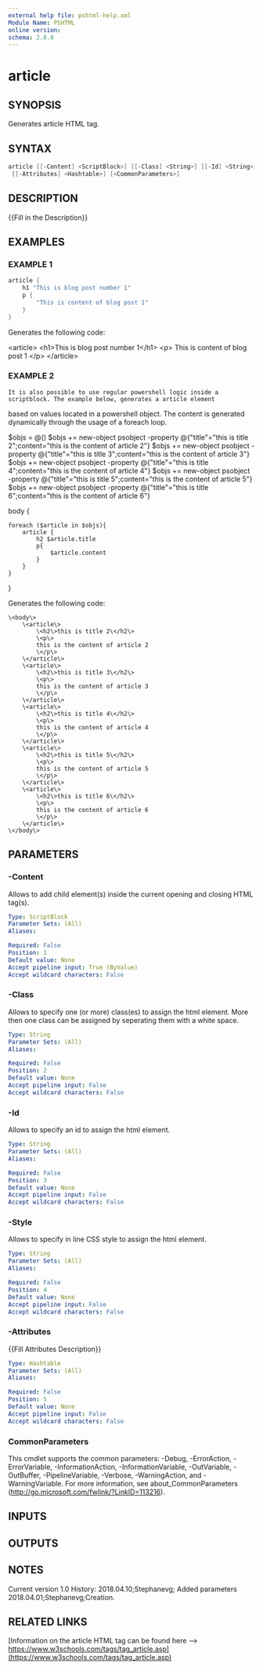 ```yaml
---
external help file: pshtml-help.xml
Module Name: PSHTML
online version:
schema: 2.0.0
---
```


# article

## SYNOPSIS
Generates article HTML tag.

## SYNTAX

``` powershell
article [[-Content] <ScriptBlock>] [[-Class] <String>] [[-Id] <String>] [[-Style] <String>]
 [[-Attributes] <Hashtable>] [<CommonParameters>]
```

## DESCRIPTION
{{Fill in the Description}}

## EXAMPLES

### EXAMPLE 1

``` powershell
article {
    h1 "This is blog post number 1"
    p {
        "This is content of blog post 1"
    }
}
```

Generates the following code:

\<article\>
    \<h1\>This is blog post number 1\</h1\>
    \<p\>
        This is content of blog post 1
    \</p\>
\</article\>

### EXAMPLE 2
```
It is also possible to use regular powershell logic inside a scriptblock. The example below, generates a article element
```

based on values located in a powershell object.
The content is generated dynamically through the usage of a foreach loop.

$objs = @()
$objs += new-object psobject -property @{"title"="this is title 2";content="this is the content of article 2"}
$objs += new-object psobject -property @{"title"="this is title 3";content="this is the content of article 3"}
$objs += new-object psobject -property @{"title"="this is title 4";content="this is the content of article 4"}
$objs += new-object psobject -property @{"title"="this is title 5";content="this is the content of article 5"}
$objs += new-object psobject -property @{"title"="this is title 6";content="this is the content of article 6"}

body {

    foreach ($article in $objs){
        article {
            h2 $article.title
            p{
                $article.content
            }
        }
    }
}

Generates the following code:

    \<body\>
        \<article\>
            \<h2\>this is title 2\</h2\>
            \<p\>
            this is the content of article 2
            \</p\>
        \</article\>
        \<article\>
            \<h2\>this is title 3\</h2\>
            \<p\>
            this is the content of article 3
            \</p\>
        \</article\>
        \<article\>
            \<h2\>this is title 4\</h2\>
            \<p\>
            this is the content of article 4
            \</p\>
        \</article\>
        \<article\>
            \<h2\>this is title 5\</h2\>
            \<p\>
            this is the content of article 5
            \</p\>
        \</article\>
        \<article\>
            \<h2\>this is title 6\</h2\>
            \<p\>
            this is the content of article 6
            \</p\>
        \</article\>
    \</body\>

## PARAMETERS

### -Content
Allows to add child element(s) inside the current opening and closing HTML tag(s).

```yaml
Type: ScriptBlock
Parameter Sets: (All)
Aliases:

Required: False
Position: 1
Default value: None
Accept pipeline input: True (ByValue)
Accept wildcard characters: False
```

### -Class
Allows to specify one (or more) class(es) to assign the html element.
More then one class can be assigned by seperating them with a white space.

```yaml
Type: String
Parameter Sets: (All)
Aliases:

Required: False
Position: 2
Default value: None
Accept pipeline input: False
Accept wildcard characters: False
```

### -Id
Allows to specify an id to assign the html element.

```yaml
Type: String
Parameter Sets: (All)
Aliases:

Required: False
Position: 3
Default value: None
Accept pipeline input: False
Accept wildcard characters: False
```

### -Style
Allows to specify in line CSS style to assign the html element.

```yaml
Type: String
Parameter Sets: (All)
Aliases:

Required: False
Position: 4
Default value: None
Accept pipeline input: False
Accept wildcard characters: False
```

### -Attributes
{{Fill Attributes Description}}

```yaml
Type: Hashtable
Parameter Sets: (All)
Aliases:

Required: False
Position: 5
Default value: None
Accept pipeline input: False
Accept wildcard characters: False
```

### CommonParameters
This cmdlet supports the common parameters: -Debug, -ErrorAction, -ErrorVariable, -InformationAction, -InformationVariable, -OutVariable, -OutBuffer, -PipelineVariable, -Verbose, -WarningAction, and -WarningVariable.
For more information, see about_CommonParameters (http://go.microsoft.com/fwlink/?LinkID=113216).

## INPUTS

## OUTPUTS

## NOTES
Current version 1.0
   History:
       2018.04.10;Stephanevg; Added parameters
       2018.04.01;Stephanevg;Creation.

## RELATED LINKS

[Information on the article HTML tag can be found here --> https://www.w3schools.com/tags/tag_article.asp](https://www.w3schools.com/tags/tag_article.asp)